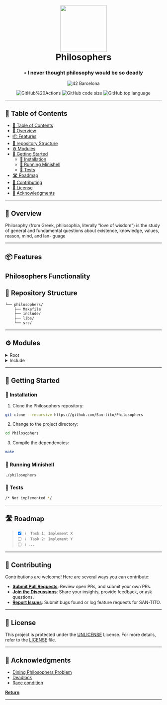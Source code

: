 <div align="center">
<h1 align="center">
<img src="https://raw.githubusercontent.com/ayogun/42-project-badges/main/badges/philosophersm.png" width="150" />
<br>Philosophers</h1>
<h3>◦ I never thought philosophy would be so deadly</h3>

<p align="center">
<img src="https://img.shields.io/badge/Barcelona-100000?style=flat-square&logo=42&logoColor=white&labelColor=000000&color=000000" alt="42 Barcelona" />
</p>
<img src="https://img.shields.io/github/actions/workflow/status/San-tito/Philosophers/c.yml?style=flat-square" alt="GitHub%20Actions" />
<img src="https://img.shields.io/github/languages/code-size/San-tito/Philosophers?style=flat-square" alt="GitHub code size" />
<img src="https://img.shields.io/github/languages/top/San-tito/Philosophers?style=flat-square" alt="GitHub top language" />
</div>

---

## 📖 Table of Contents
- [📖 Table of Contents](#-table-of-contents)
- [📍 Overview](#-overview)
- [📦 Features](#-features)
- [📂 repository Structure](#-repository-structure)
- [⚙️ Modules](#-modules)
- [🚀 Getting Started](#-getting-started)
    - [🔧 Installation](#-installation)
    - [🤖 Running Minishell](#-running-minishell)
    - [🧪 Tests](#-tests)
- [🛣 Roadmap](#-roadmap)
- [🤝 Contributing](#-contributing)
- [📄 License](#-license)
- [👏 Acknowledgments](#-acknowledgments)

---


## 📍 Overview

Philosophy (from Greek, philosophia, literally "love of wisdom") is the study of general
and fundamental questions about existence, knowledge, values, reason, mind, and lan-
guage

---

## 📦 Features

**Philosophers Functionality**
---

## 📂 Repository Structure

```sh
└── philosophers/
    ├── Makefile
    ├── include/
    ├── libs/
    └── src/


```

---

## ⚙️ Modules

<details closed><summary>Root</summary>

</details>

<details closed><summary>Include</summary>

</details>

---


## 🚀 Getting Started

### 🔧 Installation

1. Clone the Philosophers repository:
```sh
git clone --recursive https://github.com/San-tito/Philosophers
```

2. Change to the project directory:
```sh
cd Philosophers
```

3. Compile the dependencies:
```sh
make
```

### 🤖 Running Minishell
```sh
./philosophers
```

### 🧪 Tests
```sh
/* Not implemented */
```

---


## 🛣 Roadmap

> - [X] `ℹ️  Task 1: Implement X`
> - [ ] `ℹ️  Task 2: Implement Y`
> - [ ] `ℹ️ ...`


---

## 🤝 Contributing

Contributions are welcome! Here are several ways you can contribute:

- **[Submit Pull Requests](https://github.com/San-tito/Minishell/blob/main/CONTRIBUTING.md)**: Review open PRs, and submit your own PRs.
- **[Join the Discussions](https://github.com/San-tito/Minishell/discussions)**: Share your insights, provide feedback, or ask questions.
- **[Report Issues](https://github.com/San-tito/Minishell/issues)**: Submit bugs found or log feature requests for SAN-TITO.

---

## 📄 License

This project is protected under the [UNLICENSE](https://choosealicense.com/licenses/unlicense) License. For more details, refer to the [LICENSE](LICENSE) file.

---

## 👏 Acknowledgments

- [Dining Philosophers Problem](https://en.wikipedia.org/wiki/Dining_philosophers_problem)
- [Deadlock](https://en.wikipedia.org/wiki/Deadlock)
- [Race condition](https://en.wikipedia.org/wiki/Race_condition)

[**Return**](#Top)

---


